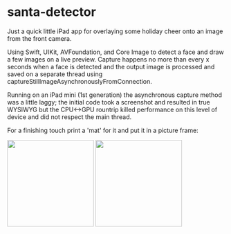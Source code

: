 # santa-detector

Just a quick little iPad app for overlaying some holiday cheer onto an image from the front camera.

Using Swift, UIKit, AVFoundation, and Core Image to detect a face and draw a few images on a live preview.  Capture happens no more than every x seconds when a face is detected and the output image is processed and saved on a separate thread using captureStillImageAsynchronouslyFromConnection.

Running on an iPad mini (1st generation) the asynchronous capture method was a little laggy; the initial code took a screenshot and resulted in true WYSIWYG but the CPU<->GPU rountrip killed performance on this level of device and did not respect the main thread.


For a finishing touch print a 'mat' for it and put it in a picture frame:

<img src="http://glasshinges.us/santa/IMG_4435.jpg" width=200> <img src="http://glasshinges.us/santa/IMG_4436.jpg" width=200>
